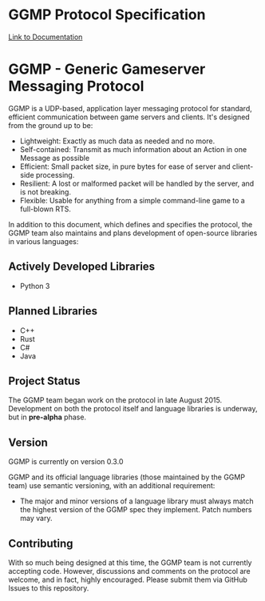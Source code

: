 # GGMP Protocol Specification

[Link to Documentation](http://ggmpteam.github.io/ggmp)

# GGMP - Generic Gameserver Messaging Protocol

GGMP is a UDP-based, application layer messaging protocol for standard, efficient communication between game servers and
clients. It's designed from the ground up to be: 

* Lightweight: Exactly as much data as needed and no more.
* Self-contained: Transmit as much information about an Action in one Message as possible
* Efficient: Small packet size, in pure bytes for ease of server and client-side processing.
* Resilient: A lost or malformed packet will be handled by the server, and is not breaking.
* Flexible: Usable for anything from a simple command-line game to a full-blown RTS.

In addition to this document, which defines and specifies the protocol, the GGMP team also maintains and plans 
development of open-source libraries in various languages:

## Actively Developed Libraries
* Python 3

## Planned Libraries
* C++
* Rust
* C#
* Java

## Project Status

The GGMP team began work on the protocol in late August 2015. Development on both the protocol itself and language 
libraries is underway, but in **pre-alpha** phase.

## Version

GGMP is currently on version 0.3.0

GGMP and its official language libraries (those maintained by the GGMP team) use semantic versioning, with an additional
requirement:

* The major and minor versions of a language library must always match the highest version of the GGMP spec they 
implement. Patch numbers may vary.

## Contributing

With so much being designed at this time, the GGMP team is not currently accepting code. However, discussions and 
comments on the protocol are welcome, and in fact, highly encouraged. Please submit them via GitHub Issues to this 
repository.



